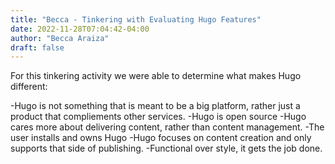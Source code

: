 ```yaml
---
title: "Becca - Tinkering with Evaluating Hugo Features"
date: 2022-11-28T07:04:42-04:00
author: "Becca Araiza"
draft: false
---
```

For this tinkering activity we were able to determine what makes Hugo different:

-Hugo is not something that is meant to be a big platform, rather just a product that compliements other services.
-Hugo is open source
-Hugo cares more about delivering content, rather than content management.
-The user installs and owns Hugo
-Hugo focuses on content creation and only supports that side of publishing.
-Functional over style, it gets the job done. 
